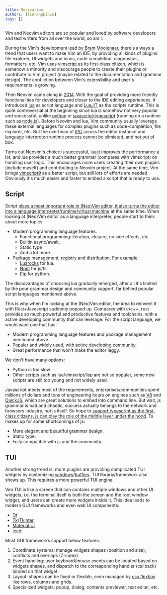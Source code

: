 ```yaml
---
title: Motivation
authors: [linrongbin16]
tags: []
---
```


Vim and Neovim editors are so popular and loved by software developers and text writers from all over the world, so am I.

During the Vim's development lead by [Bram Moolenaar](https://en.wikipedia.org/wiki/Bram_Moolenaar), there's always a trend that users want to make Vim an IDE, by providing all kinds of plugins: file explorer, UI widgets and icons, code completion, diagnostics, formatters, etc. Vim uses [vimscript](<https://en.wikipedia.org/wiki/Vim_(text_editor)#Vim_script>) as its first-class citizen, which is somehow a minority and discourage people to create their plugins or contribute to Vim project (maybe related to the documentation and grammar design). The confliction between Vim's extensibility and user's requirements is growing.

<!-- truncate -->

Then Neovim came along in [2014](<https://en.wikipedia.org/wiki/Vim_(text_editor)#Neovim>). With the goal of providing more friendly functionalities for developers and closer to the IDE editing experiences, it introduced [lua](https://www.lua.org/) as script language and [LuaJIT](https://luajit.org/) as the scripts runtime. This is quite controversial at the beginning since lua is somehow not very popular and successful, unlike [python](https://www.python.org/) or [javascript](https://en.wikipedia.org/wiki/JavaScript)/[typescript](https://www.typescriptlang.org/) (running on a runtime such as [node.js](https://nodejs.org/)). Before Neovim and lua, Vim community usually leverage these external languages for complex plugins such as code-completion, file explorer, etc. But the overhead of [IPC](https://en.wikipedia.org/wiki/Inter-process_communication) across the editor instance and language interpreter/runtime process cannot be elimiated, and not out of box.

Turns out Neovim's choice is successful, luajit improves the performance a lot, and lua provides a much better grammar (compares with vimscript) on handling user logic. This encourages more users creating their own plugins (include myself) and contributing to Neovim project. At the same time, Vim brings [vimscript9](https://www.vim.org/vim90.php) as a better script, but still lots of efforts are needed. Obviously it's much easier and faster to embed a script that is ready to use.

## Script

Script [plays a most important role in (Neo)Vim editor, it also turns the editor into a language interpreter/runtime/virtual machine](https://github.com/rsvim/rfc/blob/873cf96ca2ea256c0694e9396816b2ded827d08a/2-JavascriptEngine.md?plain=1#L9) at the same time. When looking at (Neo)Vim editor as a language interpreter, people start to think about more topics:

- Modern programming language features:
  - Functional programming: iteration, closure, no side effects, etc.
  - Builtin async/await.
  - Static type
  - And a lot more.
- Package management, registry and distribution. For example:
  - [Luarocks](https://luarocks.org/) for lua.
  - [Npm](https://www.npmjs.com/) for js/ts.
  - [Pip](https://packaging.python.org/en/latest/tutorials/installing-packages/) for python.

The disadvantages of choosing lua gradually emerged, after all it's limited by the poor grammar design and community support, far behind popular script languages mentioned above.

This is why when I'm looking at the (Neo)Vim editor, the idea to reinvent it with Rust+Javascript suddenly popped up. Compares with c/c++, rust provides so much powerful and productive features and toolchains, with a active developing community that can leverage. For the script language, we would want one that has:

- Modern programming language features and package management mentioned above.
- Popular and widely used, with active developing community.
- Great performance that won't make the editor laggy.

We don't have many options:

- Python is too slow.
- Other scripts such as lua/vimscript/lisp are not so popular, some new scripts are still too young and not widely used.

Javascript meets most of the requirements, enterprises/communities spent millions of dollars and tons of engineering hours on engines such as [V8](https://v8.dev/) and [QuickJS](https://bellard.org/quickjs/), which are great solutions to embed into command line. But wait, js grammar is bad and chaotic, success actually belongs to the network and browsers industry, not js itself. So hope to [support typescript as the first-class citizens, js can play the role of the middle layer under the hood](https://github.com/rsvim/rfc/blob/873cf96ca2ea256c0694e9396816b2ded827d08a/2-JavascriptEngine.md?plain=1#L25). Ts makes up for some shortcomings of js:

- More elegant and beautiful grammar design.
- Static type.
- Fully compatible with js and the community.

## TUI

Another strong trend is: more plugins are providing complicated TUI widgets by customizing [windows](https://vimhelp.org/windows.txt.html#windows)/[buffers](https://vimhelp.org/windows.txt.html#buffers). TUI librariy/framework also shows up. This requires a more powerful TUI engine.

Vim TUI is like a screen that can contains multiple windows and other UI widgets, i.e. the terminal itself is both the screen and the root window widget, and users can create more widgets inside it. This idea leads to modern GUI frameworks and even web UI components:

- [Qt](https://www.qt.io/)
- [Tk](https://www.tcl.tk/)/[Tkinter](https://docs.python.org/3/library/tkinter.html)
- [Material UI](https://mui.com/material-ui/)
- [Iced](https://iced.rs/)

Most GUI frameworks support below features:

1. Coordinate systems: manage widgets shapes (position and size), conflicts and overlaps (Z-index).
2. Event handling: user keyboard/mouse events can be located based on widgets shapes, and dispatch to the corresponding handler (callback) binded on that widget.
3. Layout: shapes can be fixed or flexible, even managed by [css flexbox](https://developer.mozilla.org/en-US/docs/Web/CSS/CSS_flexible_box_layout/Basic_concepts_of_flexbox) like rows, columns and grids.
4. Specialized widgets: popup, dialog, contents previewer, text editer, etc.
